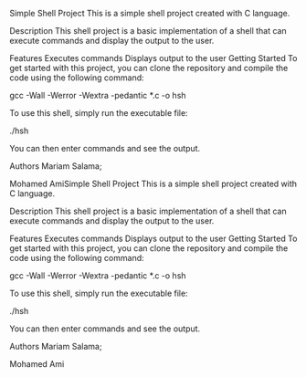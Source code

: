 Simple Shell Project This is a simple shell project created with C language.

Description This shell project is a basic implementation of a shell that can execute commands and display the output to the user.

Features Executes commands Displays output to the user Getting Started To get started with this project, you can clone the repository and compile the code using the following command:

gcc -Wall -Werror -Wextra -pedantic *.c -o hsh

To use this shell, simply run the executable file:

./hsh

You can then enter commands and see the output.

Authors Mariam Salama;

Mohamed AmiSimple Shell Project This is a simple shell project created with C language.

Description This shell project is a basic implementation of a shell that can execute commands and display the output to the user.

Features Executes commands Displays output to the user Getting Started To get started with this project, you can clone the repository and compile the code using the following command:

gcc -Wall -Werror -Wextra -pedantic *.c -o hsh

To use this shell, simply run the executable file:

./hsh

You can then enter commands and see the output.

Authors Mariam Salama;

Mohamed Ami
